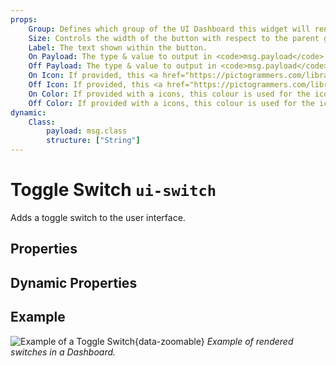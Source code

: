 ```yaml
---
props:
    Group: Defines which group of the UI Dashboard this widget will render in.
    Size: Controls the width of the button with respect to the parent group. Maximum value is the width of the group.
    Label: The text shown within the button.
    On Payload: The type & value to output in <code>msg.payload</code> when the switch is turned on.
    Off Payload: The type & value to output in <code>msg.payload</code> when the switch is turned off.
    On Icon: If provided, this <a href="https://pictogrammers.com/library/mdi/" target="_blank">Material Design icon</a> will replace the default switch when in "on" state
    Off Icon: If provided, this <a href="https://pictogrammers.com/library/mdi/" target="_blank">Material Design icon</a> will replace the default switch when in "off" state
    On Color: If provided with a icons, this colour is used for the icon when in "on" state
    Off Color: If provided with a icons, this colour is used for the icon when in "off" state
dynamic:
    Class:
        payload: msg.class
        structure: ["String"]
---
```


<script setup>
</script>

# Toggle Switch `ui-switch`

Adds a toggle switch to the user interface.

## Properties

<PropsTable/>

## Dynamic Properties

<DynamicPropsTable/>

## Example

![Example of a Toggle Switch](/images/node-examples/ui-switch.png "Example of a Toggle Switch"){data-zoomable}
*Example of rendered switches in a Dashboard.*
